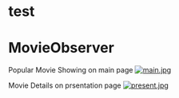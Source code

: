 # test
# MovieObserver
Popular Movie Showing on main page
[![main.jpg](https://i.postimg.cc/qqVhxJCW/main.jpg)](https://postimg.cc/LYD8HMDV)

Movie Details on prsentation page
[![present.jpg](https://i.postimg.cc/jSgDkQ7H/present.jpg)](https://postimg.cc/sMWfMWKx)
